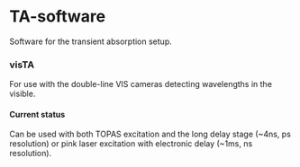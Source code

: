 # TA-software
Software for the transient absorption setup.

### visTA
For use with the double-line VIS cameras detecting wavelengths in the visible.

#### Current status
Can be used with both TOPAS excitation and the long delay stage (~4ns, ps resolution) or pink laser excitation with electronic delay (~1ms, ns resolution).
